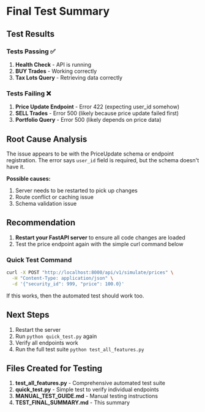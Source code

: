 # Final Test Summary

## Test Results

### Tests Passing ✅
1. **Health Check** - API is running
2. **BUY Trades** - Working correctly  
3. **Tax Lots Query** - Retrieving data correctly

### Tests Failing ❌
1. **Price Update Endpoint** - Error 422 (expecting user_id somehow)
2. **SELL Trades** - Error 500 (likely because price update failed first)
3. **Portfolio Query** - Error 500 (likely depends on price data)

## Root Cause Analysis

The issue appears to be with the PriceUpdate schema or endpoint registration. The error says `user_id` field is required, but the schema doesn't have it.

**Possible causes:**
1. Server needs to be restarted to pick up changes
2. Route conflict or caching issue
3. Schema validation issue

## Recommendation

1. **Restart your FastAPI server** to ensure all code changes are loaded
2. Test the price endpoint again with the simple curl command below

### Quick Test Command

```bash
curl -X POST "http://localhost:8000/api/v1/simulate/prices" \
  -H "Content-Type: application/json" \
  -d '{"security_id": 999, "price": 100.0}'
```

If this works, then the automated test should work too.

## Next Steps

1. Restart the server
2. Run `python quick_test.py` again
3. Verify all endpoints work
4. Run the full test suite `python test_all_features.py`

## Files Created for Testing

1. **test_all_features.py** - Comprehensive automated test suite
2. **quick_test.py** - Simple test to verify individual endpoints  
3. **MANUAL_TEST_GUIDE.md** - Manual testing instructions
4. **TEST_FINAL_SUMMARY.md** - This summary


